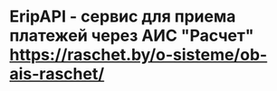 # EripAPI - сервис для приема платежей через АИС "Расчет" https://raschet.by/o-sisteme/ob-ais-raschet/
